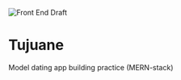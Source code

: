![Front End Draft](https://user-images.githubusercontent.com/99390543/230789409-0f508f5f-7784-4b12-9704-db897e8d3ec5.png)


# Tujuane
Model dating app building practice (MERN-stack)
